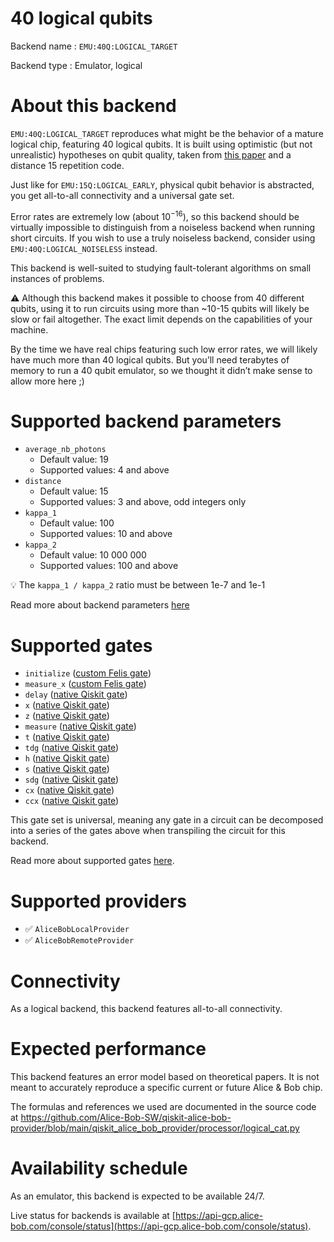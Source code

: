 # 40 logical qubits

Backend name : `EMU:40Q:LOGICAL_TARGET`

Backend type : Emulator, logical

# About this backend
`EMU:40Q:LOGICAL_TARGET` reproduces what might be the behavior of a mature logical chip, featuring 40 logical qubits. It is built using optimistic (but not unrealistic) hypotheses on qubit quality, taken from [this paper](https://arxiv.org/abs/2302.06639) and a distance 15 repetition code.

Just like for `EMU:15Q:LOGICAL_EARLY`, physical qubit behavior is abstracted, you get all-to-all connectivity and a universal gate set.

Error rates are extremely low (about $10^{-16}$), so this backend should be virtually impossible to distinguish from a noiseless backend when running short circuits. If you wish to use a truly noiseless backend, consider using `EMU:40Q:LOGICAL_NOISELESS` instead.

This backend is well-suited to studying fault-tolerant algorithms on small instances of problems.

⚠️ Although this backend makes it possible to choose from 40 different qubits, using it to run circuits using more than ~10-15 qubits will likely be slow or fail altogether. The exact limit depends on the capabilities of your machine.

By the time we have real chips featuring such low error rates, we will likely have much more than 40 logical qubits. But you’ll need terabytes of memory to run a 40 qubit emulator, so we thought it didn’t make sense to allow more here ;)

# Supported backend parameters
- `average_nb_photons`
    - Default value: 19
    - Supported values: 4 and above
- `distance`
    - Default value: 15
    - Supported values: 3 and above, odd integers only
- `kappa_1`
    - Default value: 100
    - Supported values: 10 and above
- `kappa_2`
    - Default value: 10 000 000
    - Supported values: 100 and above

💡 The `kappa_1 / kappa_2` ratio must be between 1e-7 and 1e-1

Read more about backend parameters [here](../set_parameters.md)

# Supported gates
- `initialize` ([custom Felis gate](../../reference/supported_instructions.md))
- `measure_x` ([custom Felis gate](../../reference/supported_instructions.md))
- `delay` ([native Qiskit gate](https://docs.quantum.ibm.com/api/qiskit/circuit#delay))
- `x` ([native Qiskit gate](https://docs.quantum.ibm.com/api/qiskit/qiskit.circuit.library.XGate))
- `z` ([native Qiskit gate](https://docs.quantum.ibm.com/api/qiskit/qiskit.circuit.library.ZGate))
- `measure` ([native Qiskit gate](https://docs.quantum.ibm.com/api/qiskit/circuit#measure))
- `t` ([native Qiskit gate](https://docs.quantum.ibm.com/api/qiskit/qiskit.circuit.library.TGate))
- `tdg` ([native Qiskit gate](https://docs.quantum.ibm.com/api/qiskit/qiskit.circuit.library.TdgGate))
- `h` ([native Qiskit gate](https://docs.quantum.ibm.com/api/qiskit/qiskit.circuit.library.HGate))
- `s` ([native Qiskit gate](https://docs.quantum.ibm.com/api/qiskit/qiskit.circuit.library.SGate))
- `sdg` ([native Qiskit gate](https://docs.quantum.ibm.com/api/qiskit/qiskit.circuit.library.SdgGate))
- `cx` ([native Qiskit gate](https://docs.quantum.ibm.com/api/qiskit/qiskit.circuit.library.CXGate))
- `ccx` ([native Qiskit gate](https://docs.quantum.ibm.com/api/qiskit/qiskit.circuit.library.CCXGate))

This gate set is universal, meaning any gate in a circuit can be decomposed into a series of the gates above when transpiling the circuit for this backend.

Read more about supported gates [here](../../reference/supported_instructions.md).

# Supported providers
- ✅ `AliceBobLocalProvider`
- ✅ `AliceBobRemoteProvider`

# Connectivity

As a logical backend, this backend features all-to-all connectivity.

# Expected performance
This backend features an error model based on theoretical papers. It is not meant to accurately reproduce a specific current or future Alice & Bob chip.

The formulas and references we used are documented in the source code at https://github.com/Alice-Bob-SW/qiskit-alice-bob-provider/blob/main/qiskit_alice_bob_provider/processor/logical_cat.py

# Availability schedule
As an emulator, this backend is expected to be available 24/7.

Live status for backends is available at [https://api-gcp.alice-bob.com/console/status](https://api-gcp.alice-bob.com/console/status).